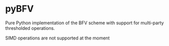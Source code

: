 # pyBFV
Pure Python implementation of the BFV scheme with support for multi-party thresholded operations.

SIMD operations are not supported at the moment
